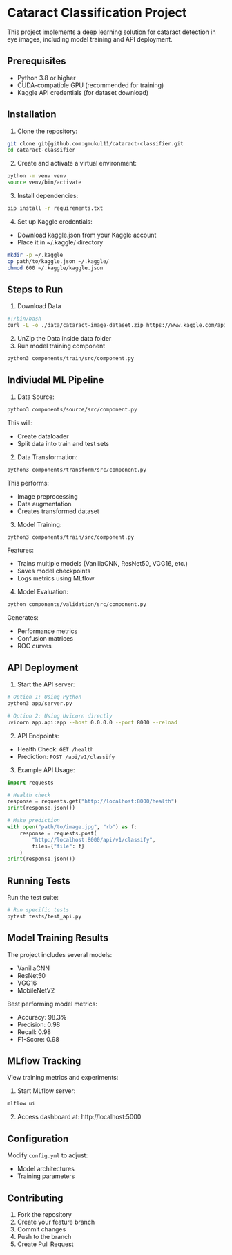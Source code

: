 # Cataract Classification Project

This project implements a deep learning solution for cataract detection in eye images, including model training and API deployment.

## Prerequisites

- Python 3.8 or higher
- CUDA-compatible GPU (recommended for training)
- Kaggle API credentials (for dataset download)

## Installation

1. Clone the repository:
```bash
git clone git@github.com:gmukul11/cataract-classifier.git
cd cataract-classifier
```

2. Create and activate a virtual environment:
```bash
python -m venv venv
source venv/bin/activate 
```

3. Install dependencies:
```bash
pip install -r requirements.txt
```

4. Set up Kaggle credentials:
- Download kaggle.json from your Kaggle account
- Place it in ~/.kaggle/ directory
```bash
mkdir -p ~/.kaggle
cp path/to/kaggle.json ~/.kaggle/
chmod 600 ~/.kaggle/kaggle.json
```
## Steps to Run

1. Download Data
```bash
#!/bin/bash
curl -L -o ./data/cataract-image-dataset.zip https://www.kaggle.com/api/v1/datasets/download/nandanp6/cataract-image-dataset
```
2. UnZip the Data inside data folder
3. Run model training component
```bash
python3 components/train/src/component.py
```

## Indiviudal ML Pipeline

1. Data Source:
```bash
python3 components/source/src/component.py
```
This will:
- Create dataloader
- Split data into train and test sets

2. Data Transformation:
```bash
python3 components/transform/src/component.py
```
This performs:
- Image preprocessing
- Data augmentation
- Creates transformed dataset

3. Model Training:
```bash
python3 components/train/src/component.py
```
Features:
- Trains multiple models (VanillaCNN, ResNet50, VGG16, etc.)
- Saves model checkpoints
- Logs metrics using MLflow

4. Model Evaluation:
```bash
python components/validation/src/component.py
```
Generates:
- Performance metrics
- Confusion matrices
- ROC curves

## API Deployment

1. Start the API server:
```bash
# Option 1: Using Python
python3 app/server.py

# Option 2: Using Uvicorn directly
uvicorn app.api:app --host 0.0.0.0 --port 8000 --reload
```

2. API Endpoints:
- Health Check: `GET /health`
- Prediction: `POST /api/v1/classify`

3. Example API Usage:
```python
import requests

# Health check
response = requests.get("http://localhost:8000/health")
print(response.json())

# Make prediction
with open("path/to/image.jpg", "rb") as f:
    response = requests.post(
        "http://localhost:8000/api/v1/classify",
        files={"file": f}
    )
print(response.json())
```

## Running Tests

Run the test suite:
```bash
# Run specific tests
pytest tests/test_api.py
```

## Model Training Results

The project includes several models:
- VanillaCNN
- ResNet50
- VGG16
- MobileNetV2

Best performing model metrics:
- Accuracy: 98.3%
- Precision: 0.98
- Recall: 0.98
- F1-Score: 0.98

## MLflow Tracking

View training metrics and experiments:
1. Start MLflow server:
```bash
mlflow ui
```
2. Access dashboard at: http://localhost:5000

## Configuration

Modify `config.yml` to adjust:
- Model architectures
- Training parameters


## Contributing

1. Fork the repository
2. Create your feature branch
3. Commit changes
4. Push to the branch
5. Create Pull Request
